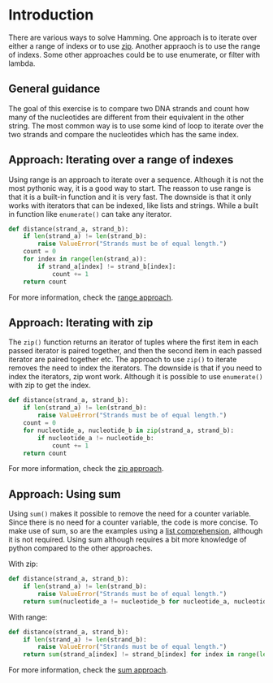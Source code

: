# Introduction

There are various ways to solve Hamming.
One approach is to iterate over either a range of indexs or to use [zip][zip].
Another appraoch is to use the range of indexs.
Some other approaches could be to use enumerate, or filter with lambda.

## General guidance

The goal of this exercise is to compare two DNA strands and count how many of the nucleotides are different from their equivalent in the other string.
The most common way is to use some kind of loop to iterate over the two strands and compare the nucleotides which has the same index.

## Approach: Iterating over a range of indexes

Using range is an approach to iterate over a sequence.
Although it is not the most pythonic way, it is a good way to start.
The reasson to use range is that it is a built-in function and it is very fast.
The downside is that it only works with iterators that can be indexed, like lists and strings.
While a built in function like `enumerate()` can take any iterator.

```python
def distance(strand_a, strand_b):
    if len(strand_a) != len(strand_b):
        raise ValueError("Strands must be of equal length.")
    count = 0
    for index in range(len(strand_a)):
        if strand_a[index] != strand_b[index]:
            count += 1
    return count
```

For more information, check the [range approach][approach-range].

## Approach: Iterating with zip

The `zip()` function returns an iterator of tuples where the first item in each passed iterator is paired together, and then the second item in each passed iterator are paired together etc.
The approach to use `zip()` to iterate removes the need to index the iterators.
The downside is that if you need to index the iterators, zip wont work.
Although it is possible to use `enumerate()` with zip to get the index.

```python
def distance(strand_a, strand_b):
    if len(strand_a) != len(strand_b):
        raise ValueError("Strands must be of equal length.")
    count = 0
    for nucleotide_a, nucleotide_b in zip(strand_a, strand_b):
        if nucleotide_a != nucleotide_b:
            count += 1
    return count
```

For more information, check the [zip approach][approach-zip].

## Approach: Using sum

Using `sum()` makes it possible to remove the need for a counter variable.
Since there is no need for a counter variable, the code is more concise.
To make use of sum, so are the examples using a [list comprehension][list-comprehension], although it is not required.
Using sum although requires a bit more knowledge of python compared to the other approaches.

With zip:

```python
def distance(strand_a, strand_b):
    if len(strand_a) != len(strand_b):
        raise ValueError("Strands must be of equal length.")
    return sum(nucleotide_a != nucleotide_b for nucleotide_a, nucleotide_b in zip(strand_a, strand_b))
```

With range:

```python
def distance(strand_a, strand_b):
    if len(strand_a) != len(strand_b):
        raise ValueError("Strands must be of equal length.")
    return sum(strand_a[index] != strand_b[index] for index in range(len(strand_a)))
```

For more information, check the [sum approach][approach-sum].

[approach-range]: https://exercism.org/tracks/python/exercises/hamming/approaches/range
[approach-sum]: https://exercism.org/tracks/python/exercises/hamming/approaches/sum
[approach-zip]: https://exercism.org/tracks/python/exercises/hamming/approaches/zip
[list-comprehension]: https://docs.python.org/3/tutorial/datastructures.html#list-comprehensions
[zip]: https://docs.python.org/3/library/functions.html#zip
